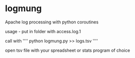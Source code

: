 # logmung
Apache log processing with python coroutines

usage - put in folder with access.log.1

call with
''''
python logmung.py >> logs.tsv
''''

open tsv file with your spreadsheet or stats program of choice
